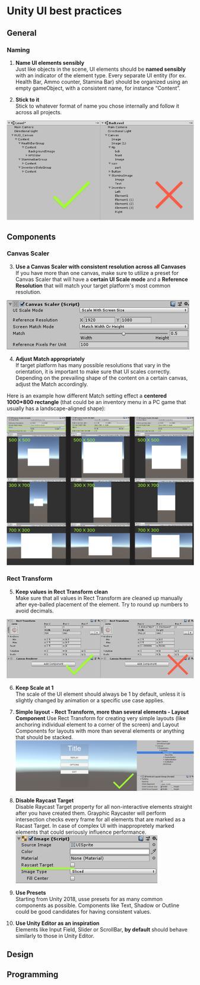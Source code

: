 
# Unity UI best practices
## General
### Naming
1. __Name UI elements sensibly__ </br>
Just like objects in the scene, UI elements should be **named sensibly** with an indicator of the element type.
Every separate UI entity (for ex. Health Bar, Ammo counter, Stamina Bar) should be organized using an empty gameObject, with a consistent name, for instance “Content”.

2. __Stick to it__</br>
Stick to whatever format of name you chose internally and follow it across all projects.

![Alt](element_naming.png)
## Components
### Canvas Scaler
3. **Use a Canvas Scaler with consistent resolution across all Canvases** </br>
If you have more than one canvas, make sure to utilize a preset for Canvas Scaler that will have a **certain UI Scale mode** and a **Reference Resolution** that will match your target platform's most common resolution.  

![Alt](canvas_scaler.png)


4. **Adjust Match appropriately**</br>
If target platform has many possible resolutions that vary in the orientation, it is important to make sure that UI scales correctly. Depending on the prevailing shape of the content on a certain canvas, adjust the Match accordingly. 

Here is an example how different Match setting effect a **centered 1000*800 rectangle** (that could be an inventory menu in a PC game that usually has a landscape-aligned shape):

![Alt](match_example.png)

### Rect Transform
5. **Keep values in Rect Transform clean**</br>
Make sure that all values in Rect Transform are cleaned up manually after eye-balled placement of the element. Try to round up numbers to avoid decimals.

![Alt](rect_transform.png)

6. **Keep Scale at 1** </br>
The scale of the UI element should always be 1 by default, unless it is slightly changed by animation or a specific use case applies.

7. **Simple layout - Rect Transform, more than several elements - Layout Component**
Use Rect Transform for creating very simple layouts (like anchoring individual element to a corner of the screen) and Layout Components for layouts with more than several elements or anything that should be stacked.
![Alt](layout_component.png)

8. **Disable Raycast Target** </br>
Disable Raycast Target property for all non-interactive elements straight after you have created them. Grayphic Raycaster will perform intersection checks every frame for all elements that are marked as a Racast Target. In case of complex UI with inappropretely marked elements that  could seriously influence performance.
![Alt](raycast.png)

9. **Use Presets** </br>
Starting from Unity 2018, usse presets for as many common components as possible. Components like Text, Shadow or Outline could be good candidates for having consistent values. 

10. **Use Unity Editor as an inspiration** </br>
Elements like Input Field, Slider or ScrollBar, **by default** should behave similarly to those in Unity Editor.
 
## Design
## Programming

<!--stackedit_data:
eyJoaXN0b3J5IjpbMzI0ODI1MDE3LC00NzM1NTkzMTUsMjQ1MT
c2OTU2LDIwMjg1MTc4OTUsMjA1MjgwMzM2LC02NjQ0MDczNDcs
MjAyNzUxMDMxOCw4MTM0NzkwNTYsMjEyMzYwMzEyMywxMDQ1OT
U3ODY5LC05ODE1NjMyNTIsODk3MjA4NDY3LC0xNTIyMTE2NzM4
LC0xNjMyMzEwMzYsLTEwMjI5MDI1NDgsMTU0MDc2ODI3MSw3Nz
YxNzY2MjcsMjk5ODcxMDMwLC0yMDI5Nzc4NzUyLDE1NTczMzQy
MzVdfQ==
-->